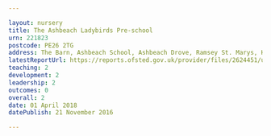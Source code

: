 ```yaml
---

layout: nursery
title: The Ashbeach Ladybirds Pre-school
urn: 221823
postcode: PE26 2TG
address: The Barn, Ashbeach School, Ashbeach Drove, Ramsey St. Marys, HUNTINGDON, Cambridgeshire, PE26 2TG
latestReportUrl: https://reports.ofsted.gov.uk/provider/files/2624451/urn/221823.pdf
teaching: 2
development: 2
leadership: 2
outcomes: 0
overall: 2
date: 01 April 2018 
datePublish: 21 November 2016

---
```

